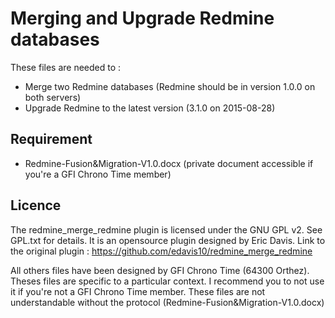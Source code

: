 # Merging and Upgrade Redmine databases

These files are needed to :
- Merge two Redmine databases (Redmine should be in version 1.0.0 on both servers)
- Upgrade Redmine to the latest version (3.1.0 on 2015-08-28)

## Requirement

* Redmine-Fusion&Migration-V1.0.docx (private document accessible if you're a GFI Chrono Time member)

## Licence

The redmine_merge_redmine plugin is licensed under the GNU GPL v2. See GPL.txt for details.
It is an opensource plugin designed by Eric Davis.
Link to the original plugin : https://github.com/edavis10/redmine_merge_redmine

All others files have been designed by GFI Chrono Time (64300 Orthez).
Theses files are specific to a particular context.
I recommend you to not use it if you're not a GFI Chrono Time member.
These files are not understandable without the protocol (Redmine-Fusion&Migration-V1.0.docx)
